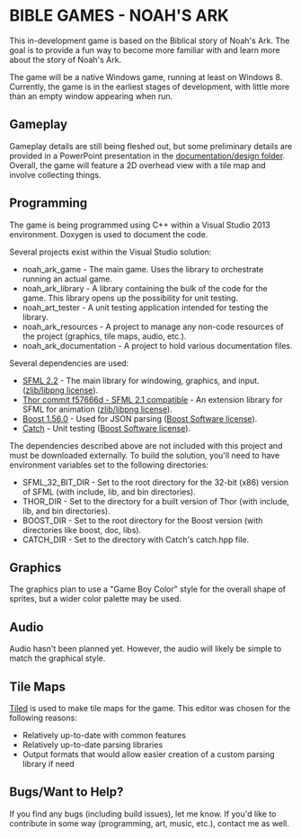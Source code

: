 # BIBLE GAMES - NOAH'S ARK

This in-development game is based on the Biblical story of Noah's Ark.  The goal is to provide a fun way to become more familiar with and learn more about the story of Noah's Ark.

The game will be a native Windows game, running at least on Windows 8.  Currently, the game is in the earliest stages of development, with little more than an empty window appearing when run.

## Gameplay

Gameplay details are still being fleshed out, but some preliminary details are provided in a PowerPoint presentation in the [documentation/design folder](noah_ark/documentation/design).  Overall, the game will feature a 2D overhead view with a tile map and involve collecting things.

## Programming

The game is being programmed using C++ within a Visual Studio 2013 environment.  Doxygen is used to document the code.

Several projects exist within the Visual Studio solution:
* noah_ark_game - The main game.  Uses the library to orchestrate running an actual game.
* noah_ark_library - A library containing the bulk of the code for the game.  This library opens up the possibility for unit testing.
* noah_art_tester - A unit testing application intended for testing the library.
* noah_ark_resources - A project to manage any non-code resources of the project (graphics, tile maps, audio, etc.).
* noah_ark_documentation - A project to hold various documentation files.

Several dependencies are used:
* [SFML 2.2](http://sfml-dev.org/) - The main library for windowing, graphics, and input. ([zlib/libpng license](http://sfml-dev.org/license.php)).
* [Thor commit f57666d - SFML 2.1 compatible](http://www.bromeon.ch/libraries/thor/) - An extension library for SFML for animation ([zlib/libpng license](https://github.com/Bromeon/Thor/blob/master/License.txt)).
* [Boost 1.56.0](http://www.boost.org/) - Used for JSON parsing ([Boost Software license](http://www.boost.org/LICENSE_1_0.txt)).
* [Catch](https://github.com/philsquared/Catch) - Unit testing ([Boost Software license](https://github.com/philsquared/Catch/blob/master/LICENSE_1_0.txt)).

The dependencies described above are not included with this project and must be downloaded externally.  To build the solution, you'll need to have environment variables set to the following directories:

* SFML_32_BIT_DIR - Set to the root directory for the 32-bit (x86) version of SFML (with include, lib, and bin directories).
* THOR_DIR - Set to the directory for a built version of Thor (with include, lib, and bin directories).
* BOOST_DIR - Set to the root directory for the Boost version (with directories like boost, doc, libs).
* CATCH_DIR - Set to the directory with Catch's catch.hpp file.

## Graphics

The graphics plan to use a "Game Boy Color" style for the overall shape of sprites, but a wider color palette may be used.

## Audio

Audio hasn't been planned yet.  However, the audio will likely be simple to match the graphical style.

## Tile Maps

[Tiled](http://www.mapeditor.org/) is used to make tile maps for the game.  This editor was chosen for the following reasons:
* Relatively up-to-date with common features
* Relatively up-to-date parsing libraries
* Output formats that would allow easier creation of a custom parsing library if need

## Bugs/Want to Help?

If you find any bugs (including build issues), let me know.  If you'd like to contribute in some way (programming, art, music, etc.), contact me as well.
